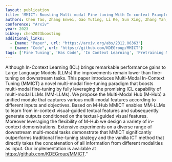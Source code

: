 ```yaml
---
layout: publication
title: 'MMICT: Boosting Multi-modal Fine-tuning With In-context Examples'
authors: Chen Tao, Zhang Enwei, Gao Yuting, Li Ke, Sun Xing, Zhang Yan, Li Hui, Ji Rongrong
conference: "Arxiv"
year: 2023
bibkey: chen2023boosting
additional_links:
  - {name: "Paper", url: "https://arxiv.org/abs/2312.06363"}
  - {name: "Code", url: "https://github.com/KDEGroup/MMICT"}
tags: ['Fine Tuning', 'Has Code', 'In Context Learning', 'Pretraining Methods', 'Prompting', 'RAG', 'Training Techniques']
---
```

Although In-Context Learning (ICL) brings remarkable performance gains to Large Language Models (LLMs) the improvements remain lower than fine-tuning on downstream tasks. This paper introduces Multi-Modal In-Context Tuning (MMICT) a novel multi-modal fine-tuning paradigm that boosts multi-modal fine-tuning by fully leveraging the promising ICL capability of multi-modal LLMs (MM-LLMs). We propose the Multi-Modal Hub (M-Hub) a unified module that captures various multi-modal features according to different inputs and objectives. Based on M-Hub MMICT enables MM-LLMs to learn from in-context visual-guided textual features and subsequently generate outputs conditioned on the textual-guided visual features. Moreover leveraging the flexibility of M-Hub we design a variety of in-context demonstrations. Extensive experiments on a diverse range of downstream multi-modal tasks demonstrate that MMICT significantly outperforms traditional fine-tuning strategy and the vanilla ICT method that directly takes the concatenation of all information from different modalities as input. Our implementation is available at https://github.com/KDEGroup/MMICT."
